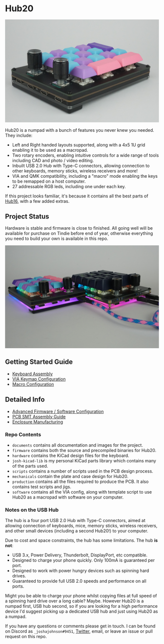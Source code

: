 # Hub20

![Hub20](documents/imgs/header.JPG)

Hub20 is a numpad with a bunch of features you never knew you needed. They include:

- Left and Right handed layouts supported, along with a 4x5 1U grid enabling it to be used as a macropad.
- Two rotary encoders, enabling intuitive controls for a wide range of tools including CAD and photo / video editing.
- Inbuilt USB 2.0 Hub with Type-C connectors, allowing connection to other keyboards, memory sticks, wireless receivers and more!
- VIA and QMK compatibility, including a "macro" mode enabling the keys to be remapped on a host computer.
- 27 addressable RGB leds, including one under each key.

If this project looks familiar, it's because it contains all the best parts of [Hub16](https://github.com/joshajohnson/Hub16), with a few added extras.

## Project Status

Hardware is stable and firmware is close to finished. All going well will be available for purchase on Tindie before end of year, otherwise everything you need to build your own is available in this repo.

![Hub20](documents/imgs/multiple-boards.JPG)

## Getting Started Guide

- [Keyboard Assembly](documents/keyboard-assembly.md)
- [VIA Keymap Configuration](documents/via.md)
- [Macro Configuration](documents/macro.md)

## Detailed Info

- [Advanced Firmware / Software Configuration](documents/advanced-config.md)
- [PCB SMT Assembly Guide](documents/pcba.md)
- [Enclosure Manufacturing](documents/enclosure.md)

### Repo Contents

- `documents` contains all documentation and images for the project.
- `firmware` contains both the source and precompiled binaries for Hub20.
- `hardware` contains the KiCad design files for the keyboard.
- `josh-kicad-lib` is my personal KiCad parts library which contains many of the parts used.
- `scripts` contains a number of scripts used in the PCB design process.
- `mechanicals` contain the plate and case design for Hub20.
- `production` contains all the files required to produce the PCB. It also contains test scripts and jigs.
- `software` contains all the VIA config, along with template script to use Hub20 as a macropad with software on your computer.

### Notes on the USB Hub

The hub is a four port USB 2.0 Hub with Type-C connectors, aimed at allowing connection of keyboards, mice, memory sticks, wireless receivers, and other small devices (including a second Hub20!)  to your computer.

Due to cost and space constraints, the hub has some limitations. The hub **is not**:

- USB 3.x, Power Delivery, Thunderbolt, DisplayPort, etc compatible. 
- Designed to charge your phone quickly. Only 100mA is guaranteed per port.
- Designed to work with power hungry devices such as spinning hard drives.
- Guaranteed to provide full USB 2.0 speeds and performance on all ports.

Might you be able to charge your phone whilst copying files at full speed of a spinning hard drive over a long cable? Maybe. However Hub20 is a numpad first, USB hub second, so if you are looking for a high performance device I'd suggest picking up a dedicated USB hub and just using Hub20 as a numpad.

If you have any questions or comments please get in touch. I can be found on Discord as `_joshajohnson#9451`, [Twitter](https://twitter.com/_joshajohnson), email, or leave an issue or pull request on this repo.
